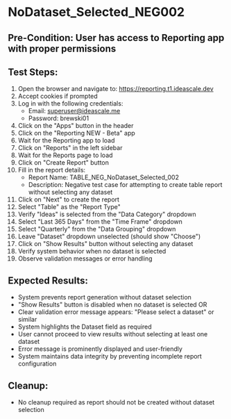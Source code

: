 # NoDataset_Selected_NEG002

## Pre-Condition: User has access to Reporting app with proper permissions

## Test Steps:
1. Open the browser and navigate to: https://reporting.t1.ideascale.dev
2. Accept cookies if prompted
3. Log in with the following credentials:
   - Email: superuser@ideascale.me
   - Password: brewski01
4. Click on the "Apps" button in the header
5. Click on the "Reporting NEW - Beta" app
6. Wait for the Reporting app to load
7. Click on "Reports" in the left sidebar
8. Wait for the Reports page to load
9. Click on "Create Report" button
10. Fill in the report details:
    - Report Name: TABLE_NEG_NoDataset_Selected_002
    - Description: Negative test case for attempting to create table report without selecting any dataset
11. Click on "Next" to create the report
12. Select "Table" as the "Report Type"
13. Verify "Ideas" is selected from the "Data Category" dropdown
14. Select "Last 365 Days" from the "Time Frame" dropdown
15. Select "Quarterly" from the "Data Grouping" dropdown
16. Leave "Dataset" dropdown unselected (should show "Choose")
17. Click on "Show Results" button without selecting any dataset
18. Verify system behavior when no dataset is selected
19. Observe validation messages or error handling

## Expected Results:
- System prevents report generation without dataset selection
- "Show Results" button is disabled when no dataset is selected OR
- Clear validation error message appears: "Please select a dataset" or similar
- System highlights the Dataset field as required
- User cannot proceed to view results without selecting at least one dataset
- Error message is prominently displayed and user-friendly
- System maintains data integrity by preventing incomplete report configuration

## Cleanup:
- No cleanup required as report should not be created without dataset selection